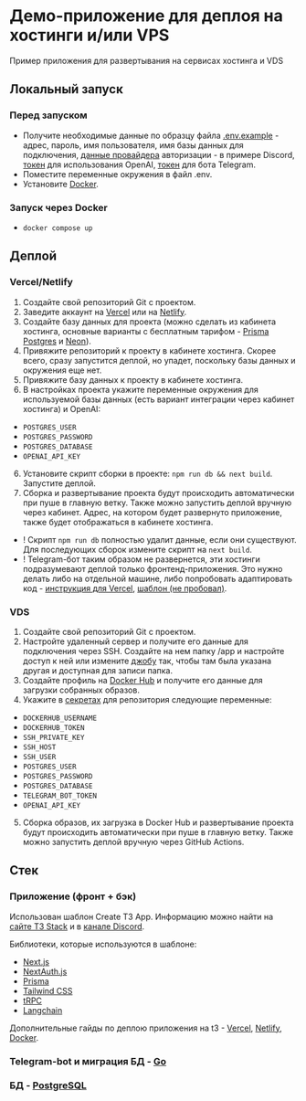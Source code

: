 # Демо-приложение для деплоя на хостинги и/или VPS

Пример приложения для развертывания на сервисах хостинга и VDS

## Локальный запуск
### Перед запуском
- Получите необходимые данные по образцу файла [.env.example](.env.example) - адрес, пароль, имя пользователя, имя базы данных для подключения, [данные провайдера](https://create.t3.gg/en/usage/next-auth#setting-up-the-default-discordprovider) авторизации - в примере Discord, [токен](https://github.com/marketplace/models-github) для использования OpenAI, [токен](https://core.telegram.org/bots/faq#how-do-i-create-a-bot) для бота Telegram.
- Поместите переменные окружения в файл .env.
- Установите [Docker](https://www.docker.com/products/docker-desktop/).
### Запуск через Docker
- `docker compose up`

## Деплой
### Vercel/Netlify
1. Создайте свой репозиторий Git с проектом.
2. Заведите аккаунт на [Vercel](https://vercel.com/signup) или на [Netlify](https://app.netlify.com/signup).
3. Создайте базу данных для проекта (можно сделать из кабинета хостинга, основные варианты с бесплатным тарифом - [Prisma Postgres](https://www.prisma.io/postgres) и [Neon](https://neon.com/)).
4. Привяжите репозиторий к проекту в кабинете хостинга. Скорее всего, сразу запустится деплой, но упадет, поскольку базы данных и окружения еще нет.
5. Привяжите базу данных к проекту в кабинете хостинга.
6. В настройках проекта укажите переменные окружения для используемой базы данных (есть вариант интеграции через кабинет хостинга) и OpenAI:
- `POSTGRES_USER`
- `POSTGRES_PASSWORD`
- `POSTGRES_DATABASE`
- `OPENAI_API_KEY`
6. Установите скрипт сборки в проекте: `npm run db && next build`. Запустите деплой.
7. Сборка и развертывание проекта будут происходить автоматически при пуше в главную ветку. Также можно запустить деплой вручную через кабинет. Адрес, на котором будет развернуто приложение, также будет отображаться в кабинете хостинга.
- ! Скрипт `npm run db` полностью удалит данные, если они существуют. Для последующих сборок измените скрипт на `next build`.
- ! Telegram-бот таким образом не развернется, эти хостинги подразумевают деплой только фронтенд-приложения. Это нужно делать либо на отдельной машине, либо попробовать адаптировать код - [инструкция для Vercel](https://dev.to/jj/create-a-serverless-telegram-bot-using-go-and-vercel-4fdb), [шаблон (не пробовал)](https://pkg.go.dev/github.com/frasnym/go-telegram-bot-vercel-boilerplate#section-readme).

### VDS
1. Создайте свой репозиторий Git с проектом.
2. Настройте удаленный сервер и получите его данные для подключения через SSH. Создайте на нем папку /app и настройте доступ к ней или измените [джобу](.github\workflows\deploy.yml) так, чтобы там была указана другая и доступная для записи папка.
3. Создайте профиль на [Docker Hub](https://hub.docker.com/signup) и получите его данные для загрузки собранных образов.
4. Укажите в [секретах](https://docs.github.com/ru/actions/how-tos/security-for-github-actions/security-guides/using-secrets-in-github-actions) для репозитория следующие переменные:
- `DOCKERHUB_USERNAME`
- `DOCKERHUB_TOKEN`
- `SSH_PRIVATE_KEY`
- `SSH_HOST`
- `SSH_USER`
- `POSTGRES_USER`
- `POSTGRES_PASSWORD`
- `POSTGRES_DATABASE`
- `TELEGRAM_BOT_TOKEN`
- `OPENAI_API_KEY`
5. Сборка образов, их загрузка в Docker Hub и развертывание проекта будут происходить автоматически при пуше в главную ветку. Также можно запустить деплой вручную через GitHub Actions.

## Стек

### Приложение (фронт + бэк)
Использован шаблон Create T3 App. Информацию можно найти на [сайте T3 Stack](https://create.t3.gg/) и в [канале Discord](https://t3.gg/discord).

Библиотеки, которые используются в шаблоне:
- [Next.js](https://nextjs.org)
- [NextAuth.js](https://next-auth.js.org)
- [Prisma](https://prisma.io)
- [Tailwind CSS](https://tailwindcss.com)
- [tRPC](https://trpc.io)
- [Langchain](https://js.langchain.com/docs/introduction/)

Дополнительные гайды по деплою приложения на t3 - [Vercel](https://create.t3.gg/en/deployment/vercel), [Netlify](https://create.t3.gg/en/deployment/netlify), [Docker](https://create.t3.gg/en/deployment/docker).

### Telegram-bot и миграция БД - [Go](https://go.dev/)

### БД - [PostgreSQL](https://www.postgresql.org/)